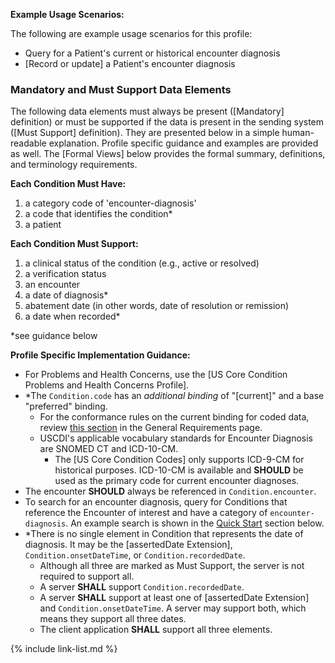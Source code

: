 
**Example Usage Scenarios:**

The following are example usage scenarios for this profile:

-   Query for a Patient's current or historical encounter diagnosis
-   [Record or update] a Patient's encounter diagnosis

### Mandatory and Must Support Data Elements

The following data elements must always be present ([Mandatory] definition) or must be supported if the data is present in the sending system ([Must Support] definition). They are presented below in a simple human-readable explanation. Profile specific guidance and examples are provided as well. The [Formal Views] below provides the formal summary, definitions, and terminology requirements.  

**Each Condition Must Have:**

<!-- 1. a status of the condition* -->
1. a category code of 'encounter-diagnosis'
1. a code that identifies the condition*
1. a patient

**Each Condition Must Support:**

1. a clinical status of the condition (e.g., active or resolved)
1. a verification status
1. an encounter
1. a date of diagnosis*
1. abatement date (in other words, date of resolution or remission)
1. a date when recorded*

*see guidance below

**Profile Specific Implementation Guidance:**

* For Problems and Health Concerns, use the [US Core Condition Problems and Health Concerns Profile].
* <span class= "bg-success" markdown= "1">\*The `Condition.code` has an *additional binding* of "[current]" and a base "preferred" binding.</span><!-- new-content -->
  - <span class= "bg-success" markdown= "1">For the conformance rules on the current binding for coded data, review [this section](general-requirements.html#current-binding-for-coded-elements) in the General Requirements page.</span><!-- new-content -->
  - USCDI's applicable vocabulary standards for Encounter Diagnosis are SNOMED CT and ICD-10-CM.
    - The [US Core Condition Codes] only supports ICD-9-CM for historical purposes. ICD-10-CM is available and **SHOULD** be used as the primary code for current encounter diagnoses.
* The encounter **SHOULD** always be referenced in `Condition.encounter`.
* To search for an encounter diagnosis, query for Conditions that reference the Encounter of interest and have a category of `encounter-diagnosis`. An example search is shown in the [Quick Start](#search) section below.
* \*There is no single element in Condition that represents the date of diagnosis. It may be the [assertedDate Extension], `Condition.onsetDateTime`, or `Condition.recordedDate`.
    * Although all three are marked as Must Support, the server is not required to support all.
    * A server **SHALL** support `Condition.recordedDate`.
    * A server **SHALL** support at least one of [assertedDate Extension] and `Condition.onsetDateTime`. A server may support both, which means they support all three dates.
    * The client application **SHALL** support all three elements.

{% include link-list.md %}
